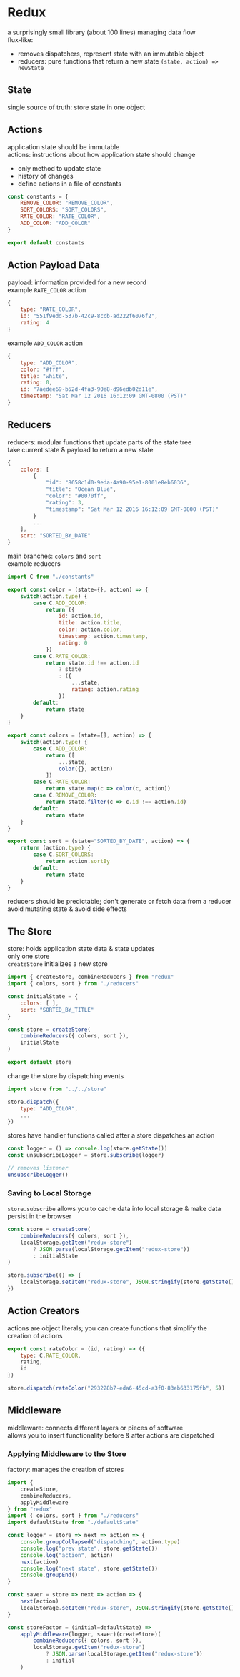 # Redux
a surprisingly small library (about 100 lines) managing data flow  
flux-like:
- removes dispatchers, represent state with an immutable object  
- reducers: pure functions that return a new state `(state, action) => newState`  

## State
single source of truth: store state in one object  

## Actions
application state should be immutable  
actions: instructions about how application state should change  
- only method to update state  
- history of changes  
- define actions in a file of constants 

```js
const constants = {
    REMOVE_COLOR: "REMOVE_COLOR",
    SORT_COLORS: "SORT_COLORS",
    RATE_COLOR: "RATE_COLOR",
    ADD_COLOR: "ADD_COLOR"
}

export default constants
```

## Action Payload Data
payload: information provided for a new record  
example `RATE_COLOR` action  
```js
{
    type: "RATE_COLOR",
    id: "551f9edd-537b-42c9-8ccb-ad222f6076f2",
    rating: 4
}
```
example `ADD_COLOR` action  
```js
{
    type: "ADD_COLOR",
    color: "#fff",
    title: "white",
    rating: 0,
    id: "7aedee69-b52d-4fa3-90e8-d96edb02d11e",
    timestamp: "Sat Mar 12 2016 16:12:09 GMT-0800 (PST)"
}
```

## Reducers
reducers: modular functions that update parts of the state tree  
take current state & payload to return a new state  
```js
{
    colors: [
        {
            "id": "8658c1d0-9eda-4a90-95e1-8001e8eb6036",
            "title": "Ocean Blue",
            "color": "#0070ff",
            "rating": 3,
            "timestamp": "Sat Mar 12 2016 16:12:09 GMT-0800 (PST)"
        }
        ...
    ],
    sort: "SORTED_BY_DATE"
}
```
main branches: `colors` and `sort`  
example reducers  
```js
import C from "./constants"

export const color = (state={}, action) => {
    switch(action.type) {
        case C.ADD_COLOR: 
            return ({
                id: action.id,
                title: action.title,
                color: action.color,
                timestamp: action.timestamp,
                rating: 0
            })
        case C.RATE_COLOR:
            return state.id !== action.id
                ? state
                : ({
                    ...state,
                    rating: action.rating
                })
        default:
            return state
    }
}

export const colors = (state=[], action) => {
    switch(action.type) {
        case C.ADD_COLOR:
            return ([
                ...state,
                color({}, action)
            ])
        case C.RATE_COLOR:
            return state.map(c => color(c, action))
        case C.REMOVE_COLOR:
            return state.filter(c => c.id !== action.id)
        default:
            return state
    }
}

export const sort = (state="SORTED_BY_DATE", action) => {
    return (action.type) {
        case C.SORT_COLORS:
            return action.sortBy
        default:
            return state
    }
}
```
reducers should be predictable; don't generate or fetch data from a reducer  
avoid mutating state & avoid side effects  

## The Store
store: holds application state data & state updates  
only one store  
`createStore` initializes a new store  
```js
import { createStore, combineReducers } from "redux"
import { colors, sort } from "./reducers"

const initialState = {
    colors: [ ],
    sort: "SORTED_BY_TITLE"
}

const store = createStore(
    combineReducers({ colors, sort }),
    initialState
)

export default store
```
change the store by dispatching events
```js
import store from "../../store"

store.dispatch({
    type: "ADD_COLOR",
    ... 
})
```
stores have handler functions called after a store dispatches an action  
```js
const logger = () => console.log(store.getState())
const unsubscribeLogger = store.subscribe(logger)

// removes listener
unsubscribeLogger()
```

### Saving to Local Storage
`store.subscribe` allows you to cache data into local storage & make data persist in the browser  
```js
const store = createStore(
    combineReducers({ colors, sort }),
    localStorage.getItem("redux-store")
        ? JSON.parse(localStorage.getItem("redux-store"))
        : initialState
)

store.subscribe(() => {
    localStorage.setItem("redux-store", JSON.stringify(store.getState()))
})
```

## Action Creators
actions are object literals; you can create functions that simplify the creation of actions  
```js
export const rateColor = (id, rating) => ({
    type: C.RATE_COLOR,
    rating,
    id
})

store.dispatch(rateColor("293228b7-eda6-45cd-a3f0-83eb633175fb", 5))
```

## Middleware
middleware: connects different layers or pieces of software  
allows you to insert functionality before & after actions are dispatched  

### Applying Middleware to the Store  
factory: manages the creation of stores  
```js
import { 
    createStore, 
    combineReducers, 
    applyMiddleware 
} from "redux"
import { colors, sort } from "./reducers"
import defaultState from "./defaultState"

const logger = store => next => action => {
    console.groupCollapsed("dispatching", action.type)
    console.log("prev state", store.getState())
    console.log("action", action)
    next(action)
    console.log("next state", store.getState())
    console.groupEnd()
}

const saver = store => next => action => {
    next(action)
    localStorage.setItem("redux-store", JSON.stringify(store.getState()))
}

const storeFactor = (initial=defaultState) => 
    applyMiddleware(logger, saver)(createStore)(
        combineReducers({ colors, sort }),
        localStorage.getItem("redux-store")
            ? JSON.parse(localStorage.getItem("redux-store"))
            : initial
    )
```

